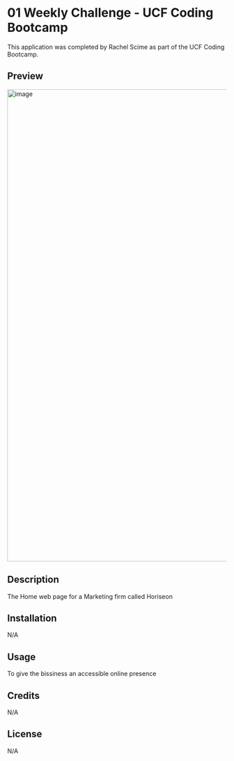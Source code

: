 # 01 Weekly Challenge - UCF Coding Bootcamp

This application was completed by Rachel Scime as part of the UCF Coding Bootcamp.

## Preview
<img width="1085" alt="image" src="https://user-images.githubusercontent.com/129807994/235038313-2067bde4-a418-4e17-8d8b-0349a93c3a4d.png">

## Description

The Home web page for a Marketing firm called Horiseon

## Installation

N/A

## Usage

To give the bissiness an accessible online presence

## Credits

N/A

## License

N/A
